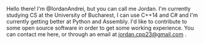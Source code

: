 Hello there! I'm @IordanAndrei, but you can call me Jordan. I'm currently studying CS at the University of Bucharest, I can use C++14 and C# 
and I'm currently getting better at Python and Assembly. I'd like to contribute to some open source software in order to get some working experience. You can contact me here,
or through an email at jordan.cpp23@gmail.com .
